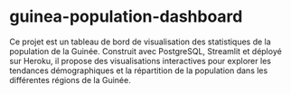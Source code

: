 # guinea-population-dashboard
Ce projet est un tableau de bord de visualisation des statistiques de la population de la Guinée. Construit avec PostgreSQL, Streamlit et déployé sur Heroku, il propose des visualisations interactives pour explorer les tendances démographiques et la répartition de la population dans les différentes régions de la Guinée.
